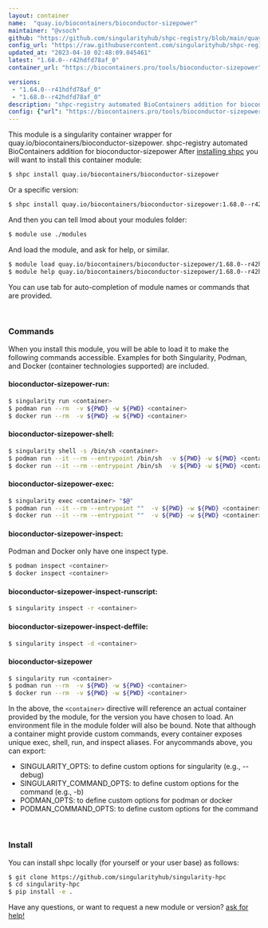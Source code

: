 ```yaml
---
layout: container
name:  "quay.io/biocontainers/bioconductor-sizepower"
maintainer: "@vsoch"
github: "https://github.com/singularityhub/shpc-registry/blob/main/quay.io/biocontainers/bioconductor-sizepower/container.yaml"
config_url: "https://raw.githubusercontent.com/singularityhub/shpc-registry/main/quay.io/biocontainers/bioconductor-sizepower/container.yaml"
updated_at: "2023-04-10 02:48:09.045461"
latest: "1.68.0--r42hdfd78af_0"
container_url: "https://biocontainers.pro/tools/bioconductor-sizepower"

versions:
 - "1.64.0--r41hdfd78af_0"
 - "1.68.0--r42hdfd78af_0"
description: "shpc-registry automated BioContainers addition for bioconductor-sizepower"
config: {"url": "https://biocontainers.pro/tools/bioconductor-sizepower", "maintainer": "@vsoch", "description": "shpc-registry automated BioContainers addition for bioconductor-sizepower", "latest": {"1.68.0--r42hdfd78af_0": "sha256:e9ed13aedafd68cde3df4d8740ff34ca5a00ba4e09789494d0974beee0f762fc"}, "tags": {"1.64.0--r41hdfd78af_0": "sha256:66198589383d67b8c39e2b10257ae0018172b038b96ad8397de8a78a31f011c1", "1.68.0--r42hdfd78af_0": "sha256:e9ed13aedafd68cde3df4d8740ff34ca5a00ba4e09789494d0974beee0f762fc"}, "docker": "quay.io/biocontainers/bioconductor-sizepower"}
---
```


This module is a singularity container wrapper for quay.io/biocontainers/bioconductor-sizepower.
shpc-registry automated BioContainers addition for bioconductor-sizepower
After [installing shpc](#install) you will want to install this container module:


```bash
$ shpc install quay.io/biocontainers/bioconductor-sizepower
```

Or a specific version:

```bash
$ shpc install quay.io/biocontainers/bioconductor-sizepower:1.68.0--r42hdfd78af_0
```

And then you can tell lmod about your modules folder:

```bash
$ module use ./modules
```

And load the module, and ask for help, or similar.

```bash
$ module load quay.io/biocontainers/bioconductor-sizepower/1.68.0--r42hdfd78af_0
$ module help quay.io/biocontainers/bioconductor-sizepower/1.68.0--r42hdfd78af_0
```

You can use tab for auto-completion of module names or commands that are provided.

<br>

### Commands

When you install this module, you will be able to load it to make the following commands accessible.
Examples for both Singularity, Podman, and Docker (container technologies supported) are included.

#### bioconductor-sizepower-run:

```bash
$ singularity run <container>
$ podman run --rm  -v ${PWD} -w ${PWD} <container>
$ docker run --rm  -v ${PWD} -w ${PWD} <container>
```

#### bioconductor-sizepower-shell:

```bash
$ singularity shell -s /bin/sh <container>
$ podman run --it --rm --entrypoint /bin/sh  -v ${PWD} -w ${PWD} <container>
$ docker run --it --rm --entrypoint /bin/sh  -v ${PWD} -w ${PWD} <container>
```

#### bioconductor-sizepower-exec:

```bash
$ singularity exec <container> "$@"
$ podman run --it --rm --entrypoint ""  -v ${PWD} -w ${PWD} <container> "$@"
$ docker run --it --rm --entrypoint ""  -v ${PWD} -w ${PWD} <container> "$@"
```

#### bioconductor-sizepower-inspect:

Podman and Docker only have one inspect type.

```bash
$ podman inspect <container>
$ docker inspect <container>
```

#### bioconductor-sizepower-inspect-runscript:

```bash
$ singularity inspect -r <container>
```

#### bioconductor-sizepower-inspect-deffile:

```bash
$ singularity inspect -d <container>
```



#### bioconductor-sizepower

```bash
$ singularity run <container>
$ podman run --rm  -v ${PWD} -w ${PWD} <container>
$ docker run --rm  -v ${PWD} -w ${PWD} <container>
```


In the above, the `<container>` directive will reference an actual container provided
by the module, for the version you have chosen to load. An environment file in the
module folder will also be bound. Note that although a container
might provide custom commands, every container exposes unique exec, shell, run, and
inspect aliases. For anycommands above, you can export:

 - SINGULARITY_OPTS: to define custom options for singularity (e.g., --debug)
 - SINGULARITY_COMMAND_OPTS: to define custom options for the command (e.g., -b)
 - PODMAN_OPTS: to define custom options for podman or docker
 - PODMAN_COMMAND_OPTS: to define custom options for the command

<br>

### Install

You can install shpc locally (for yourself or your user base) as follows:

```bash
$ git clone https://github.com/singularityhub/singularity-hpc
$ cd singularity-hpc
$ pip install -e .
```

Have any questions, or want to request a new module or version? [ask for help!](https://github.com/singularityhub/singularity-hpc/issues)